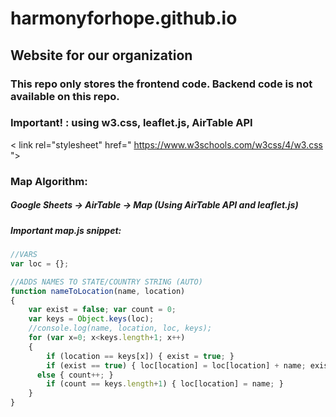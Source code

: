 # harmonyforhope.github.io

## Website for our organization

### This repo only stores the frontend code. Backend code is not available on this repo.

### Important! : using w3.css, leaflet.js, AirTable API

< link rel="stylesheet" href=" https://www.w3schools.com/w3css/4/w3.css ">

### Map Algorithm:
##### Google Sheets -> AirTable -> Map (Using AirTable API and leaflet.js)
##### Important map.js snippet:
```javascript
//VARS
var loc = {};

//ADDS NAMES TO STATE/COUNTRY STRING (AUTO)
function nameToLocation(name, location)
{
	var exist = false; var count = 0;
	var keys = Object.keys(loc);
	//console.log(name, location, loc, keys);
	for (var x=0; x<keys.length+1; x++)
	{
		if (location == keys[x]) { exist = true; }
		if (exist == true) { loc[location] = loc[location] + name; exist=false; break; }
	  else { count++; }
		if (count == keys.length+1) { loc[location] = name; }
	}
}
```
